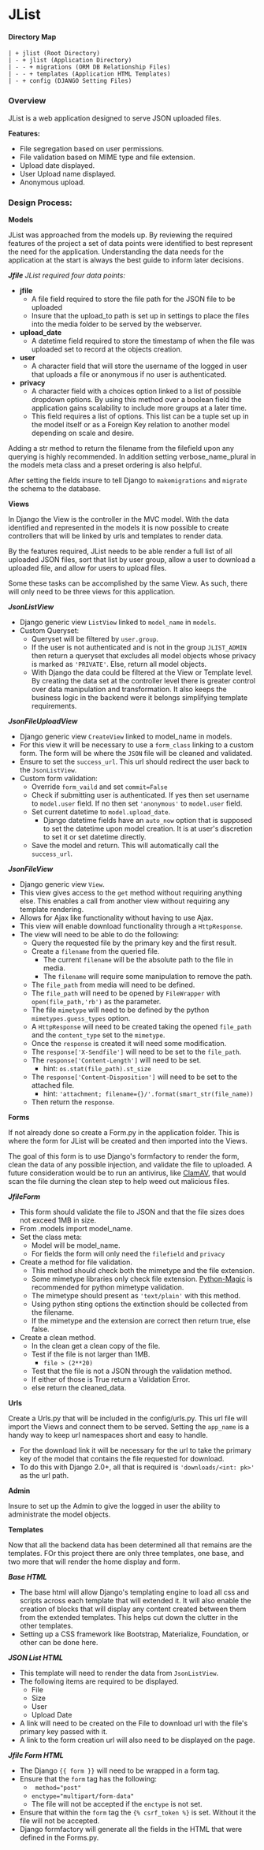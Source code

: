 # JList

#### Directory Map
```
| + jlist (Root Directory)
| - + jlist (Application Directory)
| - - + migrations (ORM DB Relationship Files)
| - - + templates (Application HTML Templates)
| - + config (DJANGO Setting Files)
```

### Overview

JList is a web application designed to serve JSON uploaded files.

**Features:**
- File segregation based on user permissions.
- File validation based on MIME type and file extension.
- Upload date displayed.
- User Upload name displayed.
- Anonymous upload.

### Design Process:

**Models**

JList was approached from the models up. By reviewing the required features of the project a set of data points were identified to best represent the need for the application. Understanding the data needs for the application at the start is always the best guide to inform later decisions.

***Jfile***
*JList required four data points:*
- **jfile**
    - A file field required to store the file path for the JSON file to be uploaded
    - Insure that the upload_to path is set up in settings to place the files into the media folder to be served by the webserver.
- **upload_date**  
    - A datetime field required to store the timestamp of when the file was uploaded set to record at the objects creation.
- **user**
    - A character field that will store the username of the logged in user that uploads a file or anonymous if no user is authenticated.
- **privacy**
    - A character field with a choices option linked to a list of possible dropdown options. By using this method over a boolean field the application gains scalability to include more groups at a later time.
    - This field requires a list of options. This list can be a tuple set up in the model itself or as a Foreign Key relation to another model depending on scale and desire.

Adding a str method to return the filename from the filefield upon any querying is highly recommended. In addition setting verbose_name_plural in the models meta class and a preset ordering is also helpful.

After setting the fields insure to tell Django to ```makemigrations``` and ```migrate``` the schema to the database.

**Views**

In Django the View is the controller in the MVC model. With the data identified and represented in the models it is now possible to create controllers that will be linked by urls and templates to render data.

By the features required, JList needs to be able render a full list of all uploaded JSON files, sort that list by user group, allow a user to download a uploaded file, and allow for users to upload files.

Some these tasks can be accomplished by the same View. As such, there will only need to be three views for this application.

***JsonListView***
- Django generic view ```ListView``` linked to ```model_name``` in ```models```.
- Custom Queryset:
    - Queryset will be filtered by ```user.group```.
    - If the user is not authenticated and is not in the group ```JLIST_ADMIN``` then return a queryset that excludes all model objects whose privacy is marked as ```'PRIVATE'```. Else, return all model objects.
    - With Django the data could be filtered at the View or Template level. By creating the data set at the controller level there is greater control over data manipulation and transformation. It also keeps the business logic in the backend were it belongs simplifying template requirements.

***JsonFileUploadView***
- Django generic view ```CreateView``` linked to model_name in models.
- For this view it will be necessary to use a ```form_class``` linking to a custom form. The form will be where the ```JSON``` file will be cleaned and validated.
- Ensure to set the ```success_url```. This url should redirect the user back to the ```JsonListView```.
- Custom form validation:
    - Override ```form_vaild``` and set ```commit=False```
    - Check if submitting user is authenticated. If yes then set username to ```model.user``` field. If no then set ```'anonymous'``` to ```model.user``` field.
    - Set current datetime to ```model.upload_date```.
        - Django datetime fields have an ```auto_now``` option that is supposed to set the datetime upon model creation. It is at user's discretion to set it or set datetime directly.
    - Save the model and return. This will automatically call the ```success_url```.

***JsonFileView***
- Django generic view ```View```.
- This view gives access to the ```get``` method without requiring anything else. This enables a call from another view without requiring any template rendering.
- Allows for Ajax like functionality without having to use Ajax.
- This view will enable download functionality through a ```HttpResponse```.
- The view will need to be able to do the following:
    - Query the requested file by the primary key and the first result.
    - Create a ```filename``` from the queried file.
        - The current ```filename``` will be the absolute path to the file in media.
        - The ```filename``` will require some manipulation to remove the path.
    - The ```file_path``` from media will need to be defined.
    - The ```file_path``` will need to be opened by ```FileWrapper``` with ```open(file_path,'rb')``` as the parameter.
    - The file ```mimetype``` will need to be defined by the python ```mimetypes.guess_types``` option.
    - A ```HttpResponse``` will need to be created taking the opened ```file_path``` and the ```content_type``` set to the ```mimetype```.
    - Once the ```response``` is created it will need some modification.
    - The ```response['X-Sendfile']``` will need to be set to the ```file_path```.
    - The ```response['Content-Length']``` will need to be set.
        - hint: ```os.stat(file_path).st_size```
    - The ```response['Content-Disposition']``` will need to be set to the attached file.
        - hint: ```'attachment; filename={}/'.format(smart_str(file_name))```
    - Then return the ```response```.

**Forms**

If not already done so create a Form.py in the application folder. This is where the form for JList will be created and then imported into the Views.

The goal of this form is to use Django's formfactory to render the form, clean the data of any possible injection, and validate the file to uploaded. A future consideration would be to run an antivirus, like [ClamAV](https://www.clamav.net/), that would scan the file durning the clean step to help weed out malicious files.

***JfileForm***
- This form should validate the file to JSON and that the file sizes does not exceed 1MB in size.
- From .models import model_name.
- Set the class meta:
    - Model will be model_name.
    - For fields the form will only need the ```filefield``` and ```privacy```
- Create a method for file validation.
    - This method should check both the mimetype and the file extension.
    - Some mimetype libraries only check file extension. [Python-Magic](https://github.com/ahupp/python-magic) is recommended for python mimetype validation.
    - The mimetype should present as ```'text/plain'``` with this method.
    - Using python sting options the extinction should be collected from the filename.
    - If the mimetype and the extension are correct then return true, else false.
- Create a clean method.
    - In the clean get a clean copy of the file.
    - Test if the file is not larger than 1MB.
        - ```file > (2**20)```
    - Test that the file is not a JSON through the validation method.
    - If either of those is True return a Validation Error.
    - else return the cleaned_data.

**Urls**

Create a Urls.py that will be included in the config/urls.py. This url file will import the Views and connect them to be served. Setting the ```app_name``` is a handy way to keep url namespaces short and easy to handle.

- For the download link it will be necessary for the url to take the primary key of the model that contains the file requested for download.
- To do this with Django 2.0+, all that is required is ```'downloads/<int: pk>'``` as the url path.

**Admin**

Insure to set up the Admin to give the logged in user the ability to administrate the model objects.

**Templates**

Now that all the backend data has been determined all that remains are the templates. FOr this project there are only three templates, one base, and two more that will render the home display and form.

***Base HTML***
- The base html will allow Django's templating engine to load all css and scripts across each template that will extended it. It will also enable the creation of blocks that will display any content created between them from the extended templates. This helps cut down the clutter in the other templates.
- Setting up a CSS framework like Bootstrap, Materialize, Foundation, or other can be done here.

***JSON List HTML***
- This template will need to render the data from ```JsonListView```.
- The following items are required to be displayed.
    - File
    - Size
    - User
    - Upload Date
- A link will need to be created on the File to download url with the file's primary key passed with it.
- A link to the form creation url will also need to be displayed on the page.

***Jfile Form HTML***
- The Django ```{{ form }}``` will need to be wrapped in a form tag.
- Ensure that the ```form``` tag has the following:
    - ``` method="post"```
    - ```enctype="multipart/form-data"```
    - The file will not be accepted if the ```enctype``` is not set.
- Ensure that within the ```form``` tag the ```{% csrf_token %}``` is set. Without it the file will not be accepted.
- Django formfactory will generate all the fields in the HTML that were defined in the Forms.py.
